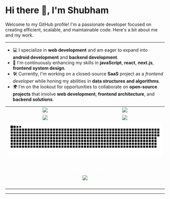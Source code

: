# Hi there 👋, I'm Shubham

Welcome to my GitHub profile! I'm a passionate developer focused on creating efficient, scalable, and maintainable code. Here's a bit about me and my work.

---

-   💻 I specialize in **web development** and am eager to expand into **android development** and **backend development**.
-   🌱 I'm continuously enhancing my skills in **javaScript**, **react**, **next.js**, **frontend system design**.
-   🛠️ Currently, I'm working on a closed-source **SaaS** project as a _frontend developer_ while honing my abilities in **data structures and algorithms**.
-   🌍 I’m on the lookout for opportunities to collaborate on **open-source projects** that involve **web development**, **frontend architecture**, and **backend solutions**.

<table align="center">
  <tr>
    <td align="center">
      <!-- Stats -->
      <a href="#" style="pointer-events: none;">
        <img width='500px' src="https://my-stats-43gk.vercel.app/api?username=shubhmjain30&show_icons=true&theme=onedark&hide=contribs,issues&show=discussions_answered&rank_icon=github&include_all_commits=true&card_width=150" />
      </a>
    </td>
    <td align="center">
      <!-- Awards -->
      <img width='500px' src="https://github-profile-trophy.vercel.app/?username=shubhmjain30&theme=onedark&no-frame=true&title=Stars,Followers,Commits,&row=2&column=3"/>
    </td>
  </tr>
  <tr>
    <td align="center">
      <!-- Streak -->
      <img width='500px' src="https://github-readme-streak-stats-git-main-davids-projects-ad77adcc.vercel.app/?user=shubhmjain30&theme=onedark"/>
    </td>
    <td align="center">
      <!-- Language -->
      <a href="#" style="pointer-events: none;">
        <img width='500px' src="https://my-stats-43gk.vercel.app/api/top-langs/?username=shubhmjain30&hide=html,scss,css&langs_count=8&layout=compact&theme=onedark&card_width=150" />
      </a>
    </td>
  </tr>
  <tr>
    <td align="center" colspan="2">
      <!-- Contributions -->
      <a href="#" style="pointer-events: none;">
        <img src="contributions.svg" />
      </a>
    </td>
  </tr>
  <tr>
    <td align="center" colspan="2">
      <!-- Visitor Count -->
      <div style="text-align: center; padding: 20px;">
        <p style="font-size: 18px; color: white; margin: 0;">
          Visitor's Count
        </p>
        <img src="https://profile-counter.glitch.me/_shubhmjain30/count.svg" style="margin-top: 10px;"/>
      </div>
    </td>
  </tr>
</table>

---
